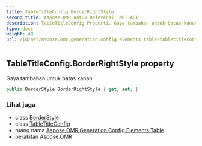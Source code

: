 ```yaml
---
title: TableTitleConfig.BorderRightStyle
second_title: Aspose.OMR untuk Referensi .NET API
description: TableTitleConfig Properti. Gaya tambahan untuk batas kanan
type: docs
weight: 40
url: /id/net/aspose.omr.generation.config.elements.table/tabletitleconfig/borderrightstyle/
---
```

## TableTitleConfig.BorderRightStyle property

Gaya tambahan untuk batas kanan

```csharp
public BorderStyle BorderRightStyle { get; set; }
```

### Lihat juga

* class [BorderStyle](../../../aspose.omr.generation.config/borderstyle/)
* class [TableTitleConfig](../)
* ruang nama [Aspose.OMR.Generation.Config.Elements.Table](../../tabletitleconfig/)
* perakitan [Aspose.OMR](../../../)



